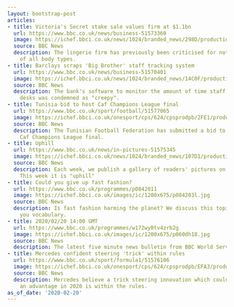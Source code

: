 ```yaml
---
layout: bootstrap-post
articles:
- title: Victoria's Secret stake sale values firm at $1.1bn
  url: https://www.bbc.co.uk/news/business-51573360
  image: https://ichef.bbci.co.uk/news/1024/branded_news/298D/production/_110973601_gettyimages-876482488.jpg
  source: BBC News
  description: The lingerie firm has previously been criticised for not being inclusive
    of all body types.
- title: Barclays scraps 'Big Brother' staff tracking system
  url: https://www.bbc.co.uk/news/business-51570401
  image: https://ichef.bbci.co.uk/news/1024/branded_news/14C0F/production/_110970058_gettyimages-147807964-1.jpg
  source: BBC News
  description: The bank's software to monitor the amount of time staff spent at their
    desks was condemned as "creepy".
- title: Tunisia bid to host Caf Champions League final
  url: https://www.bbc.co.uk/sport/football/51577065
  image: https://ichef.bbci.co.uk/onesport/cps/624/cpsprodpb/2FE1/production/_110975221_gettyimages-1147208523.jpg
  source: BBC News
  description: The Tunisian Football Federation has submitted a bid to host this year's
    Caf Champions League final.
- title: Uphill
  url: https://www.bbc.co.uk/news/in-pictures-51575345
  image: https://ichef.bbci.co.uk/news/1024/branded_news/107D1/production/_110973576_050cd8ac-66a2-464a-810e-074d0ec23b83.jpg
  source: BBC News
  description: Each week, we publish a gallery of readers' pictures on a set theme.
    This week it is "uphill"
- title: Could you give up fast fashion?
  url: https://www.bbc.co.uk/programmes/p0842011
  image: https://ichef.bbci.co.uk/images/ic/1200x675/p084203l.jpg
  source: BBC News
  description: Is fast fashion harming the planet? We discuss this topic and teach
    you vocabulary.
- title: 2020/02/20 14:00 GMT
  url: https://www.bbc.co.uk/programmes/w172wy0tv4zrb2g
  image: https://ichef.bbci.co.uk/images/ic/1200x675/p060dh18.jpg
  source: BBC News
  description: The latest five minute news bulletin from BBC World Service.
- title: Mercedes confident steering 'trick' within rules
  url: https://www.bbc.co.uk/sport/formula1/51576106
  image: https://ichef.bbci.co.uk/onesport/cps/624/cpsprodpb/EFA3/production/_110974316_lewishamilton.jpg
  source: BBC News
  description: Mercedes believe a trick steering innovation which could give them
    an advantage in 2020 is within the rules.
as_of_date: '2020-02-20'
---
```



